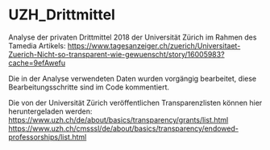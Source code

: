 # UZH_Drittmittel
Analyse der privaten Drittmittel 2018 der Universität Zürich im Rahmen des Tamedia Artikels: https://www.tagesanzeiger.ch/zuerich/Universitaet-Zuerich-Nicht-so-transparent-wie-gewuenscht/story/16005983?cache=9efAwefu

Die in der Analyse verwendeten Daten wurden vorgängig bearbeitet, diese Bearbeitungsschritte sind im Code kommentiert.

Die von der Universität Zürich veröffentlichen Transparenzlisten können hier heruntergeladen werden:
https://www.uzh.ch/de/about/basics/transparency/grants/list.html
https://www.uzh.ch/cmsssl/de/about/basics/transparency/endowed-professorships/list.html
